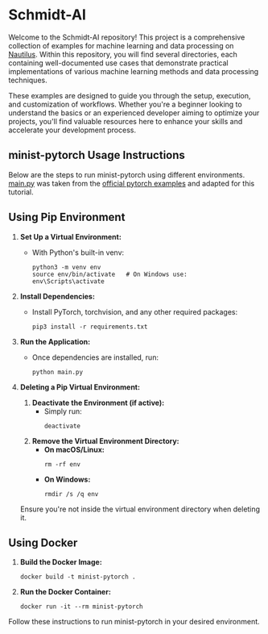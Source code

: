 # Schmidt-AI

Welcome to the Schmidt-AI repository! This project is a comprehensive collection of examples for machine learning and data processing on [Nautilus](https://nrp.ai/documentation/). Within this repository, you will find several directories, each containing well-documented use cases that demonstrate practical implementations of various machine learning methods and data processing techniques.

These examples are designed to guide you through the setup, execution, and customization of workflows. Whether you're a beginner looking to understand the basics or an experienced developer aiming to optimize your projects, you'll find valuable resources here to enhance your skills and accelerate your development process.


## minist-pytorch Usage Instructions

Below are the steps to run minist-pytorch using different environments. [main.py](/mnist-pytorch/main.py) was taken from the [official pytorch examples](https://github.com/pytorch/examples/blob/main/mnist/main.py) and adapted for this tutorial.

## Using Pip Environment

1. **Set Up a Virtual Environment:**
    - With Python's built-in venv:
      ```
      python3 -m venv env
      source env/bin/activate   # On Windows use: env\Scripts\activate
      ```
2. **Install Dependencies:**
    - Install PyTorch, torchvision, and any other required packages:
      ```
      pip3 install -r requirements.txt
      ```
3. **Run the Application:**
    - Once dependencies are installed, run:
      ```
      python main.py
      ```
4. **Deleting a Pip Virtual Environment:**

    1. **Deactivate the Environment (if active):**
        - Simply run:
          ```
          deactivate
          ```
    2. **Remove the Virtual Environment Directory:**
        - **On macOS/Linux:**
          ```
          rm -rf env
          ```
        - **On Windows:**
          ```
          rmdir /s /q env
          ```

    Ensure you're not inside the virtual environment directory when deleting it.

## Using Docker

1. **Build the Docker Image:**
    ```
    docker build -t minist-pytorch .
    ```
2. **Run the Docker Container:**
    ```
    docker run -it --rm minist-pytorch
    ```

Follow these instructions to run minist-pytorch in your desired environment.
